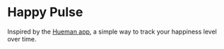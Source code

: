 Happy Pulse
===========

Inspired by the [Hueman app](http://www.huemanapp.com/), a simple way to track your happiness level over time.

